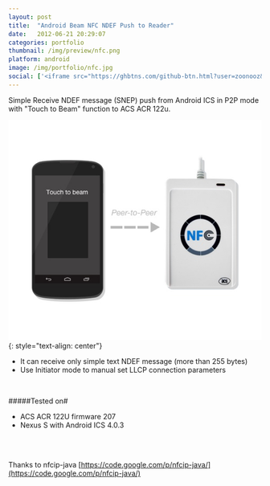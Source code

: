 ```yaml
---
layout: post
title:  "Android Beam NFC NDEF Push to Reader"
date:   2012-06-21 20:29:07
categories: portfolio
thumbnail: /img/preview/nfc.png
platform: android
image: /img/portfolio/nfc.jpg
social: ['<iframe src="https://ghbtns.com/github-btn.html?user=zoonooz&repo=Android-Beam-NFC-NDEF-Push-to-Reader&type=watch&count=true" height="20" width="90" frameborder="0" scrolling="0" style="width:90px; height: 20px; margin-bottom: -6px" allowTransparency="true"></iframe>']
---
```


Simple Receive NDEF message (SNEP) push from Android ICS in P2P mode with "Touch to Beam" function to ACS ACR 122u.

![image](/img/portfolio/nfc.jpg)
{: style="text-align: center"}

  * It can receive only simple text NDEF message (more than 255 bytes)
  * Use Initiator mode to manual set LLCP connection parameters

<br/>

#####Tested on#

  * ACS ACR 122U firmware 207
  * Nexus S with Android ICS 4.0.3

<br/>
<br/>

Thanks to nfcip-java [https://code.google.com/p/nfcip-java/](https://code.google.com/p/nfcip-java/)
